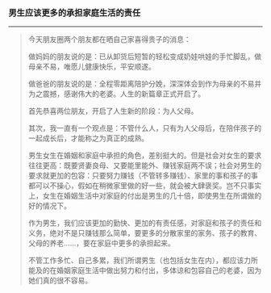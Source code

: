 ### 男生应该更多的承担家庭生活的责任
---

> 今天朋友圈两个朋友都在晒自己家喜得贵子的消息：
>
> 做妈妈的朋友说的是：已从卸货后短暂的轻松变成奶娃哄娃的手忙脚乱，做母亲不易，唯愿儿健康快乐，平安顺遂。
>
> 做爸爸的朋友说的是：全程零距离陪护分娩，深深体会到作为母亲的不易并为之震撼，感谢伟大的老婆。人生的新篇章正式开启了。
>
> 首先恭喜两位朋友，开启了人生新的阶段：为人父母。
>
> 其次，我一直有一个观点是：不管什么人，只有为人父母后，在陪伴孩子的一起成长后，才能称之为真正的成熟。
>
> 男生女生在婚姻和家庭中承担的角色，差别挺大的。但是社会对女生的要求往往更高：既要贤妻良母、又要能里能外、赚钱家庭两不误；社会对男生的要求就更加的包容：只要努力赚钱（不管转多赚钱）、家里的事和孩子的事都可以不操心，假如在稍微家里做的好一些，就会被大肆褒奖。岂不只事实上，女生在婚姻生活中对家庭的付出是男生的几十倍，即使男生在所谓做的好的情况下。
>
> 作为男生，我们应该更加的勤快、更加的有责任感，对家庭和孩子的责任和义务，绝对不是只赚钱那么简单，要更多的分散家里的家务、孩子的教育、父母的养老……，要在家庭中更多的承担起来。
>
> 不管工作多忙、自己多累，我们所谓男生（也包括女生在内），都应该力所能及的在婚姻家庭生活中做出努力和付出，多体谅和包容自己的老婆，因为她们真的很不容易。
